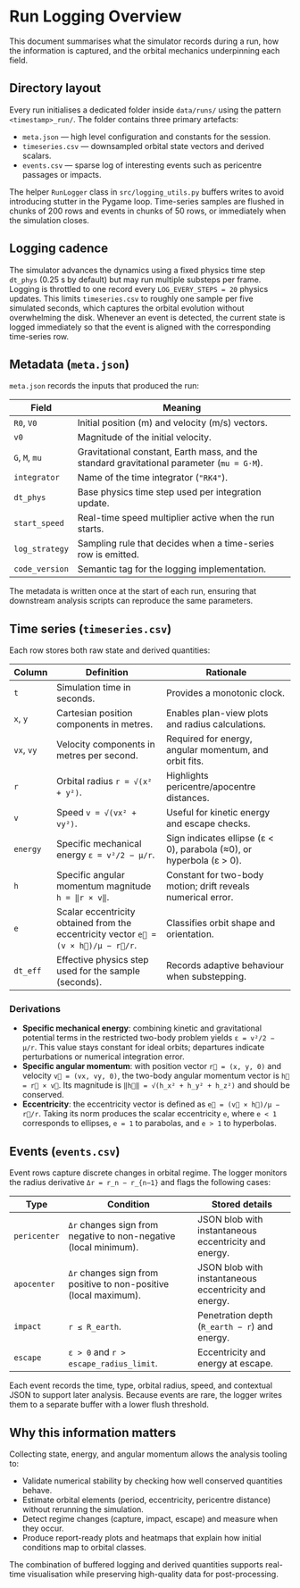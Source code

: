 # Run Logging Overview

This document summarises what the simulator records during a run, how the
information is captured, and the orbital mechanics underpinning each field.

## Directory layout

Every run initialises a dedicated folder inside `data/runs/` using the pattern
`<timestamp>_run/`. The folder contains three primary artefacts:

- `meta.json` — high level configuration and constants for the session.
- `timeseries.csv` — downsampled orbital state vectors and derived scalars.
- `events.csv` — sparse log of interesting events such as pericentre passages or
  impacts.

The helper `RunLogger` class in `src/logging_utils.py` buffers writes to avoid
introducing stutter in the Pygame loop. Time-series samples are flushed in
chunks of 200 rows and events in chunks of 50 rows, or immediately when the
simulation closes.

## Logging cadence

The simulator advances the dynamics using a fixed physics time step `dt_phys`
(0.25 s by default) but may run multiple substeps per frame. Logging is
throttled to one record every `LOG_EVERY_STEPS = 20` physics updates. This
limits `timeseries.csv` to roughly one sample per five simulated seconds, which
captures the orbital evolution without overwhelming the disk. Whenever an event
is detected, the current state is logged immediately so that the event is
aligned with the corresponding time-series row.

## Metadata (`meta.json`)

`meta.json` records the inputs that produced the run:

| Field | Meaning |
| --- | --- |
| `R0`, `V0` | Initial position (m) and velocity (m/s) vectors. |
| `v0` | Magnitude of the initial velocity. |
| `G`, `M`, `mu` | Gravitational constant, Earth mass, and the standard gravitational parameter (`mu = G·M`). |
| `integrator` | Name of the time integrator (`"RK4"`). |
| `dt_phys` | Base physics time step used per integration update. |
| `start_speed` | Real-time speed multiplier active when the run starts. |
| `log_strategy` | Sampling rule that decides when a time-series row is emitted. |
| `code_version` | Semantic tag for the logging implementation. |

The metadata is written once at the start of each run, ensuring that downstream
analysis scripts can reproduce the same parameters.

## Time series (`timeseries.csv`)

Each row stores both raw state and derived quantities:

| Column | Definition | Rationale |
| --- | --- | --- |
| `t` | Simulation time in seconds. | Provides a monotonic clock. |
| `x`, `y` | Cartesian position components in metres. | Enables plan-view plots and radius calculations. |
| `vx`, `vy` | Velocity components in metres per second. | Required for energy, angular momentum, and orbit fits. |
| `r` | Orbital radius `r = √(x² + y²)`. | Highlights pericentre/apocentre distances. |
| `v` | Speed `v = √(vx² + vy²)`. | Useful for kinetic energy and escape checks. |
| `energy` | Specific mechanical energy `ε = v²/2 − μ/r`. | Sign indicates ellipse (ε < 0), parabola (≈0), or hyperbola (ε > 0). |
| `h` | Specific angular momentum magnitude `h = ‖r × v‖`. | Constant for two-body motion; drift reveals numerical error. |
| `e` | Scalar eccentricity obtained from the eccentricity vector `e⃗ = (v × h⃗)/μ − r⃗/r`. | Classifies orbit shape and orientation. |
| `dt_eff` | Effective physics step used for the sample (seconds). | Records adaptive behaviour when substepping. |

### Derivations

- **Specific mechanical energy**: combining kinetic and gravitational potential
  terms in the restricted two-body problem yields `ε = v²/2 − μ/r`. This value
  stays constant for ideal orbits; departures indicate perturbations or
  numerical integration error.
- **Specific angular momentum**: with position vector `r⃗ = (x, y, 0)` and
  velocity `v⃗ = (vx, vy, 0)`, the two-body angular momentum vector is
  `h⃗ = r⃗ × v⃗`. Its magnitude is `‖h⃗‖ = √(h_x² + h_y² + h_z²)` and should be
  conserved.
- **Eccentricity**: the eccentricity vector is defined as
  `e⃗ = (v⃗ × h⃗)/μ − r⃗/r`. Taking its norm produces the scalar eccentricity `e`,
  where `e < 1` corresponds to ellipses, `e = 1` to parabolas, and `e > 1` to
  hyperbolas.

## Events (`events.csv`)

Event rows capture discrete changes in orbital regime. The logger monitors the
radius derivative `Δr = r_n − r_{n−1}` and flags the following cases:

| Type | Condition | Stored details |
| --- | --- | --- |
| `pericenter` | `Δr` changes sign from negative to non-negative (local minimum). | JSON blob with instantaneous eccentricity and energy. |
| `apocenter` | `Δr` changes sign from positive to non-positive (local maximum). | JSON blob with instantaneous eccentricity and energy. |
| `impact` | `r ≤ R_earth`. | Penetration depth (`R_earth − r`) and energy. |
| `escape` | `ε > 0` and `r > escape_radius_limit`. | Eccentricity and energy at escape. |

Each event records the time, type, orbital radius, speed, and contextual JSON to
support later analysis. Because events are rare, the logger writes them to a
separate buffer with a lower flush threshold.

## Why this information matters

Collecting state, energy, and angular momentum allows the analysis tooling to:

- Validate numerical stability by checking how well conserved quantities behave.
- Estimate orbital elements (period, eccentricity, pericentre distance) without
  rerunning the simulation.
- Detect regime changes (capture, impact, escape) and measure when they occur.
- Produce report-ready plots and heatmaps that explain how initial conditions
  map to orbital classes.

The combination of buffered logging and derived quantities supports real-time
visualisation while preserving high-quality data for post-processing.

